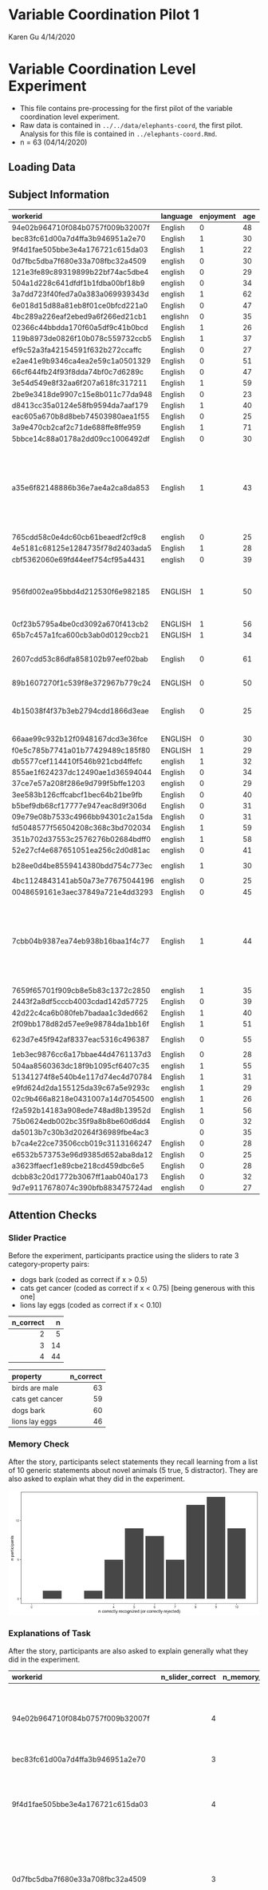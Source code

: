 Variable Coordination Pilot 1
================
Karen Gu
4/14/2020

# Variable Coordination Level Experiment

  - This file contains pre-processing for the first pilot of the
    variable coordination level experiment.
  - Raw data is contained in `../../data/elephants-coord`, the first
    pilot. Analysis for this file is contained in
    `../elephants-coord.Rmd`.
  - n = 63 (04/14/2020)

## Loading Data

## Subject Information

| workerid                         | language | enjoyment | age | gender | problems                                        | comments                                                                          |
| :------------------------------- | :------- | :-------- | :-- | :----- | :---------------------------------------------- | :-------------------------------------------------------------------------------- |
| 94e02b964710f084b0757f009b32007f | English  | 0         | 48  | Male   | no                                              |                                                                                   |
| bec83fc61d00a7d4ffa3b946951a2e70 | English  | 1         | 30  | Male   | no                                              | good                                                                              |
| 9f4d1fae505bbe3e4a176721c615da03 | English  | 1         | 22  | Male   |                                                 |                                                                                   |
| 0d7fbc5dba7f680e33a708fbc32a4509 | english  | 0         | 30  | Male   | nothing                                         | nice                                                                              |
| 121e3fe89c89319899b22bf74ac5dbe4 | english  | 0         | 29  | Female | no                                              |                                                                                   |
| 504a1d228c641dfdf1b1fdba00bf18b9 | english  | 0         | 34  | Male   | no                                              |                                                                                   |
| 3a7dd723f40fed7a0a383a069939343d | english  | 1         | 62  | Female | no                                              |                                                                                   |
| 6e018d15d88a81eb8f01ce0bfcd221a0 | English  | 0         | 47  | Female | no                                              |                                                                                   |
| 4bc289a226eaf2ebed9a6f266ed21cb1 | englishn | 0         | 35  | Female | no                                              | nice                                                                              |
| 02366c44bbdda170f60a5df9c41b0bcd | English  | 1         | 26  | Male   | No                                              | Thanks.                                                                           |
| 119b8973de0826f10b078c559732ccb5 | English  | 1         | 37  | Male   | NA                                              |                                                                                   |
| ef9c52a3fa42154591f632b272ccaffc | English  | 0         | 27  | Male   |                                                 |                                                                                   |
| e2ae41e9b9346ca4ea2e59c1a0501329 | English  | 0         | 51  | Female | no                                              | good                                                                              |
| 66cf644fb24f93f8dda74bf0c7d6289c | English  | 0         | 47  | Male   | no                                              | none                                                                              |
| 3e54d549e8f32aa6f207a618fc317211 | English  | 1         | 59  | Female | No                                              |                                                                                   |
| 2be9e3418de9907c15e8b011c77da948 | English  | 0         | 23  | Female |                                                 |                                                                                   |
| d8413cc35a0124e58fb9594da7aaf179 | English  | 1         | 40  | Male   | no                                              | good                                                                              |
| eac605a670b8d8beb74503980aea1f55 | English  | 0         | 25  | Male   | NA                                              |                                                                                   |
| 3a9e470cb2caf2c71de688ffe8ffe959 | English  | 1         | 71  | Female | No                                              | Thanks :-)                                                                        |
| 5bbce14c88a0178a2dd09cc1006492df | English  | 0         | 30  | Female | No                                              |                                                                                   |
| a35e6f82148886b36e7ae4a2ca8da853 | English  | 1         | 43  | Male   | No                                              | Interesting study. I enjoyed reading the strange names of creatures and hapitats. |
| 765cdd58c0e4dc60cb61beaedf2cf9c8 | english  | 0         | 25  | Female | no                                              | good                                                                              |
| 4e5181c68125e1284735f78d2403ada5 | English  | 1         | 28  | Male   | nope.                                           |                                                                                   |
| cbf5362060e69fd44eef754cf95a4431 | english  | 0         | 39  | Female | no                                              |                                                                                   |
| 956fd002ea95bbd4d212530f6e982185 | ENGLISH  | 1         | 50  |        | In very general terms, please describe what you | In very general terms, please describe what you                                   |
| 0cf23b5795a4be0cd3092a670f413cb2 | ENGLISH  | 1         | 56  | Female | NA                                              | good                                                                              |
| 65b7c457a1fca600cb3ab0d0129ccb21 | ENGLISH  | 1         | 34  | Female | NO                                              | GOOD                                                                              |
| 2607cdd53c86dfa858102b97eef02bab | English  | 0         | 61  | Female | I did not encounter any problem                 |                                                                                   |
| 89b1607270f1c539f8e372967b779c24 | ENGLISH  | 0         | 50  | Female | none                                            | nice                                                                              |
| 4b15038f4f37b3eb2794cdd1866d3eae | English  | 0         | 25  | Female | No                                              | The study went well. Thanks for making me a part of it.                           |
| 66aae99c932b12f0948167dcd3e36fce | ENGLISH  | 0         | 30  | Male   | no                                              |                                                                                   |
| f0e5c785b7741a01b77429489c185f80 | ENGLISH  | 1         | 29  | Male   | n/a                                             | great                                                                             |
| db5577cef114410f546b921cbd4ffefc | english  | 1         | 32  | Female | no                                              |                                                                                   |
| 855ae1f624237dc12490ae1d36594044 | English  | 0         | 34  | Male   | No                                              |                                                                                   |
| 37ce7e57a208f286e9d799f5bffe1203 | english  | 0         | 29  | Male   | no                                              | good                                                                              |
| 3ee583b126cffcabcf1bec64b21be9fb | English  | 0         | 40  | Male   | n                                               |                                                                                   |
| b5bef9db68cf17777e947eac8d9f306d | English  | 0         | 31  | Male   |                                                 |                                                                                   |
| 09e79e08b7533c4966bb94301c2a15da | English  | 0         | 31  | Male   |                                                 |                                                                                   |
| fd5048577f56504208c368c3bd702034 | English  | 1         | 59  | Female | no                                              |                                                                                   |
| 351b702d37553c2576276b02684bdff0 | english  | 1         | 58  | Male   | no                                              |                                                                                   |
| 52e27cf4e687651051ea256c2d0d81ac | english  | 0         | 41  | Female | no                                              |                                                                                   |
| b28ee0d4be8559414380bdd754c773ec | english  | 1         | 30  | Male   | none                                            | useful survey                                                                     |
| 4bc1124843141ab50a73e77675044196 | english  | 0         | 25  | Male   | no                                              |                                                                                   |
| 0048659161e3aec37849a721e4dd3293 | English  | 0         | 45  | Male   | No.                                             |                                                                                   |
| 7cbb04b9387ea74eb938b16baa1f4c77 | English  | 1         | 44  | Male   | No                                              | It was interesting but somewhat hard to guess some of them. By design, I suppose… |
| 7659f65701f909cb8e5b83c1372c2850 | english  | 1         | 35  | Male   | no                                              |                                                                                   |
| 2443f2a8df5cccb4003cdad142d57725 | English  | 0         | 39  | Male   | No                                              |                                                                                   |
| 42d22c4ca6b080feb7badaa1c3ded662 | English  | 1         | 40  | Male   |                                                 |                                                                                   |
| 2f09bb178d82d57ee9e98784da1bb16f | English  | 1         | 51  | Male   | NA                                              | good                                                                              |
| 623d7e45f942af8337eac5316c496387 | English  | 0         | 55  | Female | no problems                                     | none                                                                              |
| 1eb3ec9876cc6a17bbae44d4761137d3 | English  | 0         | 28  | Male   | none                                            |                                                                                   |
| 504aa8560363dc18f9b1095cf6407c35 | english  | 1         | 55  | Male   | no                                              | good task                                                                         |
| 51341274f8e540b4e117d74ec4d70784 | English  | 1         | 31  | Male   | no                                              |                                                                                   |
| e9fd624d2da155125da39c67a5e9293c | english  | 1         | 29  | Female | no                                              |                                                                                   |
| 02c9b466a8218e0431007a14d7054500 | english  | 1         | 26  | Male   | none                                            | none                                                                              |
| f2a592b14183a908ede748ad8b13952d | English  | 1         | 56  |        | none                                            | none                                                                              |
| 75b0624edb002bc35f9a8b8be60d6dd4 | English  | 0         | 32  | Male   | no                                              | nice                                                                              |
| da5013b7c30b3d20264f36989fbe4ac3 |          | 0         | 35  |        | no                                              | good                                                                              |
| b7ca4e22ce73506ccb019c3113166247 | English  | 0         | 28  | Male   | None                                            |                                                                                   |
| e6532b573753e96d9385d652aba8da12 | English  | 0         | 25  | Male   |                                                 |                                                                                   |
| a3623ffaecf1e89cbe218cd459dbc6e5 | English  | 0         | 28  | Male   |                                                 |                                                                                   |
| dcbb83c20d1772b3067ff1aab040a173 | English  | 0         | 32  | Male   | no                                              | no                                                                                |
| 9d7e9117678074c390bfb883475724ad | english  | 0         | 27  | Male   | no                                              |                                                                                   |

## Attention Checks

### Slider Practice

Before the experiment, participants practice using the sliders to rate 3
category-property pairs:

  - dogs bark (coded as correct if x \> 0.5)
  - cats get cancer (coded as correct if x \< 0.75) \[being generous
    with this one\]
  - lions lay eggs (coded as correct if x \< 0.10)

| n\_correct |  n |
| ---------: | -: |
|          2 |  5 |
|          3 | 14 |
|          4 | 44 |

| property        | n\_correct |
| :-------------- | ---------: |
| birds are male  |         63 |
| cats get cancer |         59 |
| dogs bark       |         60 |
| lions lay eggs  |         46 |

### Memory Check

After the story, participants select statements they recall learning
from a list of 10 generic statements about novel animals (5 true, 5
distractor). They are also asked to explain what they did in the
experiment.

![](elephants-coord-20200414_files/figure-gfm/unnamed-chunk-4-1.png)<!-- -->

### Explanations of Task

After the story, participants are also asked to explain generally what
they did in the experiment.

| workerid                         | n\_slider\_correct | n\_memory\_correct | explanation                                                                                                                                             |
| :------------------------------- | -----------------: | -----------------: | :------------------------------------------------------------------------------------------------------------------------------------------------------ |
| 94e02b964710f084b0757f009b32007f |                  4 |                  7 | I interpreted statements to determine what percentage of a certain alien had a certain trait                                                            |
| bec83fc61d00a7d4ffa3b946951a2e70 |                  3 |                  5 | well                                                                                                                                                    |
| 9f4d1fae505bbe3e4a176721c615da03 |                  4 |                 10 | I read about aliens and gave an estimation of what percentage of them aligns with a certain trait.                                                      |
| 0d7fbc5dba7f680e33a708fbc32a4509 |                  3 |                  6 | the experiment give some story and what percentage that is correct and i believe they asked this experiment.                                            |
| 121e3fe89c89319899b22bf74ac5dbe4 |                  3 |                  9 | I read short stories or sentences about alien life forms on their alien planets and had to figure out what percentage of these events seemed to happen. |
| 504a1d228c641dfdf1b1fdba00bf18b9 |                  4 |                  8 | I read a passage and chose the percentage of a statement.                                                                                               |
| 3a7dd723f40fed7a0a383a069939343d |                  4 |                  4 | nothing                                                                                                                                                 |
| 6e018d15d88a81eb8f01ce0bfcd221a0 |                  4 |                  4 | I worked on understanding some facts and the probability of each happening                                                                              |
| 4bc289a226eaf2ebed9a6f266ed21cb1 |                  2 |                  6 | nice                                                                                                                                                    |
| 02366c44bbdda170f60a5df9c41b0bcd |                  4 |                  9 | Read text about a fictional alien planet and retained information for this quiz and interpreting the stats given in the information.                    |
| 119b8973de0826f10b078c559732ccb5 |                  4 |                  8 | I read the section and then re-read to answer the question.                                                                                             |
| ef9c52a3fa42154591f632b272ccaffc |                  4 |                  9 | Determine if a species lived or after a certain way by percentage.                                                                                      |
| e2ae41e9b9346ca4ea2e59c1a0501329 |                  3 |                  4 | good                                                                                                                                                    |
| 66cf644fb24f93f8dda74bf0c7d6289c |                  4 |                  9 | Tried to guess percentages based on given information                                                                                                   |
| 3e54d549e8f32aa6f207a618fc317211 |                  4 |                  8 | I read a passage about an alien and then answered a question about the passage on a sliding scale.                                                      |
| 2be9e3418de9907c15e8b011c77da948 |                  4 |                  7 | I estimated what percentage of an alien population does something based on a short text.                                                                |
| d8413cc35a0124e58fb9594da7aaf179 |                  3 |                  5 | fully understand the experiment                                                                                                                         |
| eac605a670b8d8beb74503980aea1f55 |                  4 |                  9 | I estimated how likely aliens from another planet would be to do something, be something, or other things to that effect.                               |
| 3a9e470cb2caf2c71de688ffe8ffe959 |                  4 |                  9 | I read carefully, slowly, and sometimes twice for each entry.                                                                                           |
| 5bbce14c88a0178a2dd09cc1006492df |                  4 |                 10 | Chose a percentage based on what was said in the paragraph.                                                                                             |
| a35e6f82148886b36e7ae4a2ca8da853 |                  4 |                  7 | I looked for words that stated such things as ALL, and if there were two options for something, I just gave it a 50% chance.                            |
| 765cdd58c0e4dc60cb61beaedf2cf9c8 |                  4 |                  1 | paid close attention of the description then provide my answer.                                                                                         |
| 4e5181c68125e1284735f78d2403ada5 |                  4 |                 10 | Gave percentage-based answers according to given scenarios.                                                                                             |
| cbf5362060e69fd44eef754cf95a4431 |                  4 |                  9 | I made predictions about percentages of groups that have certain characteristics.                                                                       |
| 956fd002ea95bbd4d212530f6e982185 |                  2 |                  4 | In very general terms, please describe what you                                                                                                         |
| 0cf23b5795a4be0cd3092a670f413cb2 |                  3 |                  7 | about the animals and plant                                                                                                                             |
| 65b7c457a1fca600cb3ab0d0129ccb21 |                 NA |                  5 | GOOD                                                                                                                                                    |
| 2607cdd53c86dfa858102b97eef02bab |                  4 |                  6 | read a story about aliens and choose the percentage depending on the given question.                                                                    |
| 89b1607270f1c539f8e372967b779c24 |                  3 |                  8 | nice                                                                                                                                                    |
| 4b15038f4f37b3eb2794cdd1866d3eae |                  4 |                  9 | I rated in percentage deducing from short passage given how true or false a statement was.                                                              |
| 66aae99c932b12f0948167dcd3e36fce |                  4 |                  8 | I rated statements by the percentage I thought was correct                                                                                              |
| f0e5c785b7741a01b77429489c185f80 |                  4 |                  6 | i answered questions about animals and aliens on a far away planet.                                                                                     |
| db5577cef114410f546b921cbd4ffefc |                  4 |                  6 | I looked for most, all, none for a my percentage.                                                                                                       |
| 855ae1f624237dc12490ae1d36594044 |                  4 |                  5 | Answer a percentage question about a made up alien race.                                                                                                |
| 37ce7e57a208f286e9d799f5bffe1203 |                  3 |                  5 | Read about aliens and animals                                                                                                                           |
| 3ee583b126cffcabcf1bec64b21be9fb |                  4 |                  7 | gave percentage of how many of something there was                                                                                                      |
| b5bef9db68cf17777e947eac8d9f306d |                  3 |                  8 | I read a piece of information and answered questions about it.                                                                                          |
| 09e79e08b7533c4966bb94301c2a15da |                  4 |                 10 | Selected how likely the alien life was to have behaved in a certain way in the context of a passage.                                                    |
| fd5048577f56504208c368c3bd702034 |                  4 |                  9 | I gave a percent of what I thought was accurate                                                                                                         |
| 351b702d37553c2576276b02684bdff0 |                  4 |                 10 | i read a little passage about alien and plant and i answered some question                                                                              |
| 52e27cf4e687651051ea256c2d0d81ac |                  4 |                  8 | I read little stories and decided what percentage of aliens did things based on the story                                                               |
| b28ee0d4be8559414380bdd754c773ec |                  2 |                  3 | estimate the statmetns                                                                                                                                  |
| 4bc1124843141ab50a73e77675044196 |                  4 |                  9 | what percentage of aliens did something                                                                                                                 |
| 0048659161e3aec37849a721e4dd3293 |                  4 |                  5 | I read a short paragraph and then answered, in terms of percentage, how many of X did Y.                                                                |
| 7cbb04b9387ea74eb938b16baa1f4c77 |                  4 |                 10 | Read an excerpt about aliens and their planet (including plants, animals, etc) and answered a question about the excerpt in percentage form.            |
| 7659f65701f909cb8e5b83c1372c2850 |                  4 |                 10 | I read facts about aliens species and answered questions about them.                                                                                    |
| 2443f2a8df5cccb4003cdad142d57725 |                  4 |                  8 | read statements about aliens and then decided what percentage of them do a certain statement                                                            |
| 42d22c4ca6b080feb7badaa1c3ded662 |                  4 |                  9 | determined what percentage of various alien species did something based on the wording of a paragraphs.                                                 |
| 2f09bb178d82d57ee9e98784da1bb16f |                  3 |                  5 | I can remember                                                                                                                                          |
| 623d7e45f942af8337eac5316c496387 |                  4 |                 10 | I had to put percentages to words like most and all.                                                                                                    |
| 1eb3ec9876cc6a17bbae44d4761137d3 |                  3 |                  4 | i tried to make sense of some foreign languages                                                                                                         |
| 504aa8560363dc18f9b1095cf6407c35 |                  2 |                  5 | good task                                                                                                                                               |
| 51341274f8e540b4e117d74ec4d70784 |                  4 |                 10 | I answered questions about various alien species and habits on the planet DAX.                                                                          |
| e9fd624d2da155125da39c67a5e9293c |                  4 |                  8 | I read sentences about different creatures and then answered a question about how many of them did something.                                           |
| 02c9b466a8218e0431007a14d7054500 |                  3 |                  8 | very sure                                                                                                                                               |
| f2a592b14183a908ede748ad8b13952d |                  4 |                  8 | Guessed percentages on questions asked about DAX aliens and there planet.                                                                               |
| 75b0624edb002bc35f9a8b8be60d6dd4 |                  4 |                  6 | it is about alien                                                                                                                                       |
| da5013b7c30b3d20264f36989fbe4ac3 |                  4 |                  6 | lives about alliens                                                                                                                                     |
| b7ca4e22ce73506ccb019c3113166247 |                  4 |                  9 | The study is to check our level of concentration.                                                                                                       |
| e6532b573753e96d9385d652aba8da12 |                  3 |                  5 | To rate the possibility of a fact.                                                                                                                      |
| a3623ffaecf1e89cbe218cd459dbc6e5 |                  4 |                  9 | Answer questions related to the prompt                                                                                                                  |
| dcbb83c20d1772b3067ff1aab040a173 |                  4 |                  8 | Paid attention to what I read in each story.                                                                                                            |
| 9d7e9117678074c390bfb883475724ad |                 NA |                  6 | i have zero idea                                                                                                                                        |

## Participants

### Exclusions

These exclusions are manually coded by looking through participants
explanations and prevalence ratings. Participants who gave the same
prevalence rating across trials, without using the full range provided,
are noted.

    ## [1] 45

### Prevalence Estimates by Participant

Histogram of all of a single participant’s prevalence estimates,
collapsed across trials and color coded for the number of correct
responses on the memory check. \* fill = number of correct responses on
the memory check (out of 10) \* facet = participants

![](elephants-coord-20200414_files/figure-gfm/unnamed-chunk-8-1.png)<!-- -->

Removing participants who got fewer than 7 correct on memory check and
didn’t get all 3 sliders, as well as participants that gave bad
explanations or gave the same prevalence ratings to all sentences.

| memory\_fail | slider\_fail | bad\_expln |  n |
| :----------- | :----------- | :--------- | -: |
| FALSE        | FALSE        | FALSE      | 29 |
| TRUE         | TRUE         | TRUE       | 10 |
| TRUE         | FALSE        | FALSE      |  6 |
| TRUE         | FALSE        | TRUE       |  6 |
| FALSE        | FALSE        | TRUE       |  5 |
| FALSE        | TRUE         | TRUE       |  3 |
| FALSE        | TRUE         | FALSE      |  2 |
| TRUE         | TRUE         | FALSE      |  2 |
